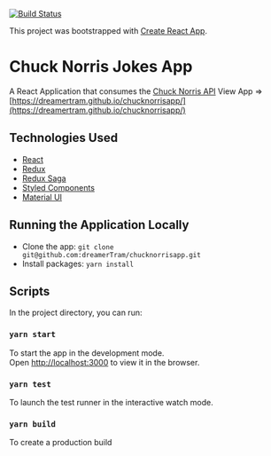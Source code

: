 [![Build Status](https://travis-ci.com/dreamerTram/chucknorrisapp.svg?branch=develop)](https://travis-ci.com/dreamerTram/chucknorrisapp)

This project was bootstrapped with [Create React App](https://github.com/facebookincubator/create-react-app).

# Chuck Norris Jokes App

A React Application that consumes the [Chuck Norris API](https://api.chucknorris.io/)
View App => [https://dreamertram.github.io/chucknorrisapp/](https://dreamertram.github.io/chucknorrisapp/)

## Technologies Used

- [React](https://reactjs.org/)
- [Redux](https://redux.js.org/)
- [Redux Saga](https://redux-saga.js.org/)
- [Styled Components](https://www.styled-components.com/)
- [Material UI](https://material-ui.com/)

## Running the Application Locally

- Clone the app: `git clone git@github.com:dreamerTram/chucknorrisapp.git`
- Install packages: `yarn install`

## Scripts

In the project directory, you can run:

### `yarn start`

To start the app in the development mode.<br>
Open [http://localhost:3000](http://localhost:3000) to view it in the browser.

### `yarn test`

To launch the test runner in the interactive watch mode.<br>

### `yarn build`

To create a production build
